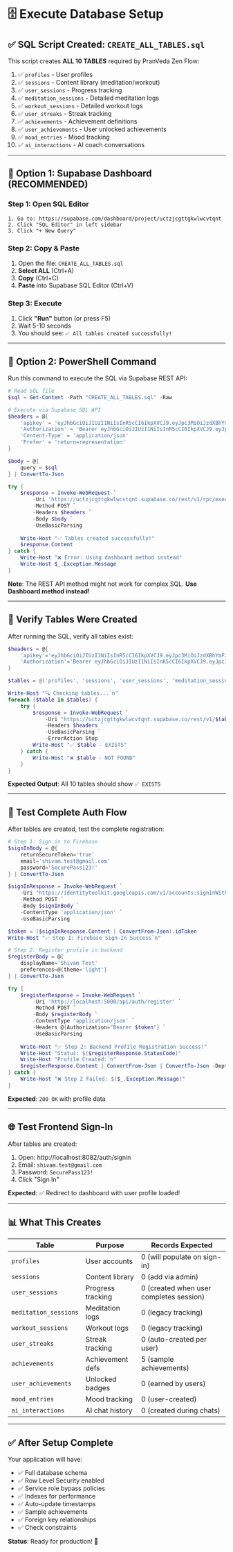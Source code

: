 # 🗄️ Execute Database Setup

## ✅ **SQL Script Created: `CREATE_ALL_TABLES.sql`**

This script creates **ALL 10 TABLES** required by PranVeda Zen Flow:

1. ✅ `profiles` - User profiles
2. ✅ `sessions` - Content library (meditation/workout)
3. ✅ `user_sessions` - Progress tracking
4. ✅ `meditation_sessions` - Detailed meditation logs
5. ✅ `workout_sessions` - Detailed workout logs
6. ✅ `user_streaks` - Streak tracking
7. ✅ `achievements` - Achievement definitions
8. ✅ `user_achievements` - User unlocked achievements
9. ✅ `mood_entries` - Mood tracking
10. ✅ `ai_interactions` - AI coach conversations

---

## 🚀 **Option 1: Supabase Dashboard (RECOMMENDED)**

### **Step 1: Open SQL Editor**
```
1. Go to: https://supabase.com/dashboard/project/uctzjcgttgkwlwcvtqnt
2. Click "SQL Editor" in left sidebar
3. Click "+ New Query"
```

### **Step 2: Copy & Paste**
1. Open the file: `CREATE_ALL_TABLES.sql`
2. **Select ALL** (Ctrl+A)
3. **Copy** (Ctrl+C)
4. **Paste** into Supabase SQL Editor (Ctrl+V)

### **Step 3: Execute**
1. Click **"Run"** button (or press F5)
2. Wait 5-10 seconds
3. You should see: `✅ All tables created successfully!`

---

## 🚀 **Option 2: PowerShell Command**

Run this command to execute the SQL via Supabase REST API:

```powershell
# Read SQL file
$sql = Get-Content -Path "CREATE_ALL_TABLES.sql" -Raw

# Execute via Supabase SQL API
$headers = @{
    'apikey' = 'eyJhbGciOiJIUzI1NiIsInR5cCI6IkpXVCJ9.eyJpc3MiOiJzdXBhYmFzZSIsInJlZiI6InVjdHpqY2d0dGdrd2x3Y3Z0cW50Iiwicm9sZSI6InNlcnZpY2Vfcm9sZSIsImlhdCI6MTc1ODcyMTcyMCwiZXhwIjoyMDc0Mjk3NzIwfQ.xMlvgtbNYeGH9zzbfCyyLIi-lyIACe1Bi96pn4XBOYU'
    'Authorization' = 'Bearer eyJhbGciOiJIUzI1NiIsInR5cCI6IkpXVCJ9.eyJpc3MiOiJzdXBhYmFzZSIsInJlZiI6InVjdHpqY2d0dGdrd2x3Y3Z0cW50Iiwicm9sZSI6InNlcnZpY2Vfcm9sZSIsImlhdCI6MTc1ODcyMTcyMCwiZXhwIjoyMDc0Mjk3NzIwfQ.xMlvgtbNYeGH9zzbfCyyLIi-lyIACe1Bi96pn4XBOYU'
    'Content-Type' = 'application/json'
    'Prefer' = 'return=representation'
}

$body = @{
    query = $sql
} | ConvertTo-Json

try {
    $response = Invoke-WebRequest `
        -Uri 'https://uctzjcgttgkwlwcvtqnt.supabase.co/rest/v1/rpc/exec_sql' `
        -Method POST `
        -Headers $headers `
        -Body $body `
        -UseBasicParsing
    
    Write-Host "✅ Tables created successfully!"
    $response.Content
} catch {
    Write-Host "❌ Error: Using dashboard method instead"
    Write-Host $_.Exception.Message
}
```

**Note**: The REST API method might not work for complex SQL. **Use Dashboard method instead!**

---

## 🧪 **Verify Tables Were Created**

After running the SQL, verify all tables exist:

```powershell
$headers = @{
    'apikey'='eyJhbGciOiJIUzI1NiIsInR5cCI6IkpXVCJ9.eyJpc3MiOiJzdXBhYmFzZSIsInJlZiI6InVjdHpqY2d0dGdrd2x3Y3Z0cW50Iiwicm9sZSI6InNlcnZpY2Vfcm9sZSIsImlhdCI6MTc1ODcyMTcyMCwiZXhwIjoyMDc0Mjk3NzIwfQ.xMlvgtbNYeGH9zzbfCyyLIi-lyIACe1Bi96pn4XBOYU'
    'Authorization'='Bearer eyJhbGciOiJIUzI1NiIsInR5cCI6IkpXVCJ9.eyJpc3MiOiJzdXBhYmFzZSIsInJlZiI6InVjdHpqY2d0dGdrd2x3Y3Z0cW50Iiwicm9sZSI6InNlcnZpY2Vfcm9sZSIsImlhdCI6MTc1ODcyMTcyMCwiZXhwIjoyMDc0Mjk3NzIwfQ.xMlvgtbNYeGH9zzbfCyyLIi-lyIACe1Bi96pn4XBOYU'
}

$tables = @('profiles', 'sessions', 'user_sessions', 'meditation_sessions', 'workout_sessions', 'user_streaks', 'achievements', 'user_achievements', 'mood_entries', 'ai_interactions')

Write-Host "🔍 Checking tables...`n"
foreach ($table in $tables) {
    try {
        $response = Invoke-WebRequest `
            -Uri "https://uctzjcgttgkwlwcvtqnt.supabase.co/rest/v1/$table?select=*&limit=1" `
            -Headers $headers `
            -UseBasicParsing `
            -ErrorAction Stop
        Write-Host "✅ $table - EXISTS"
    } catch {
        Write-Host "❌ $table - NOT FOUND"
    }
}
```

**Expected Output**: All 10 tables should show `✅ EXISTS`

---

## 🧪 **Test Complete Auth Flow**

After tables are created, test the complete registration:

```powershell
# Step 1: Sign in to Firebase
$signInBody = @{
    returnSecureToken='true'
    email='shivam.test@gmail.com'
    password='SecurePass123!'
} | ConvertTo-Json

$signInResponse = Invoke-WebRequest `
    -Uri "https://identitytoolkit.googleapis.com/v1/accounts:signInWithPassword?key=AIzaSyCj2aG66xxGiiS9zvm0WWzvBD6_R3yiL_0" `
    -Method POST `
    -Body $signInBody `
    -ContentType 'application/json' `
    -UseBasicParsing

$token = ($signInResponse.Content | ConvertFrom-Json).idToken
Write-Host "✅ Step 1: Firebase Sign-In Success`n"

# Step 2: Register profile in backend
$registerBody = @{
    displayName='Shivam Test'
    preferences=@{theme='light'}
} | ConvertTo-Json

try {
    $registerResponse = Invoke-WebRequest `
        -Uri 'http://localhost:5000/api/auth/register' `
        -Method POST `
        -Body $registerBody `
        -ContentType 'application/json' `
        -Headers @{Authorization="Bearer $token"} `
        -UseBasicParsing
    
    Write-Host "✅ Step 2: Backend Profile Registration Success!"
    Write-Host "Status: $($registerResponse.StatusCode)"
    Write-Host "Profile Created:`n"
    $registerResponse.Content | ConvertFrom-Json | ConvertTo-Json -Depth 5
} catch {
    Write-Host "❌ Step 2 Failed: $($_.Exception.Message)"
}
```

**Expected**: `200 OK` with profile data

---

## 🌐 **Test Frontend Sign-In**

After tables are created:

1. Open: http://localhost:8082/auth/signin
2. Email: `shivam.test@gmail.com`
3. Password: `SecurePass123!`
4. Click "Sign In"

**Expected**: ✅ Redirect to dashboard with user profile loaded!

---

## 📊 **What This Creates**

| Table | Purpose | Records Expected |
|-------|---------|------------------|
| `profiles` | User accounts | 0 (will populate on sign-in) |
| `sessions` | Content library | 0 (add via admin) |
| `user_sessions` | Progress tracking | 0 (created when user completes session) |
| `meditation_sessions` | Meditation logs | 0 (legacy tracking) |
| `workout_sessions` | Workout logs | 0 (legacy tracking) |
| `user_streaks` | Streak tracking | 0 (auto-created per user) |
| `achievements` | Achievement defs | 5 (sample achievements) |
| `user_achievements` | Unlocked badges | 0 (earned by users) |
| `mood_entries` | Mood tracking | 0 (user-created) |
| `ai_interactions` | AI chat history | 0 (created during chats) |

---

## ✅ **After Setup Complete**

Your application will have:
- ✅ Full database schema
- ✅ Row Level Security enabled
- ✅ Service role bypass policies
- ✅ Indexes for performance
- ✅ Auto-update timestamps
- ✅ Sample achievements
- ✅ Foreign key relationships
- ✅ Check constraints

**Status**: Ready for production! 🚀

